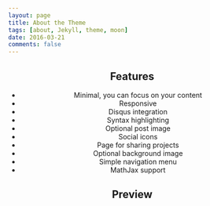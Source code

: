 ```yaml
---
layout: page
title: About the Theme
tags: [about, Jekyll, theme, moon]
date: 2016-03-21
comments: false
---
```

    
<center>

## Features
* Minimal, you can focus on your content
* Responsive
* Disqus integration
* Syntax highlighting
* Optional post image
* Social icons
* Page for sharing projects
* Optional background image
* Simple navigation menu
* MathJax support

## Preview
